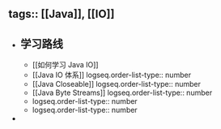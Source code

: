 tags:: [[Java]], [[IO]]
---

- ## 学习路线
	- [[如何学习 Java IO]]
	- [[Java IO 体系]]
	  logseq.order-list-type:: number
	- [[Java Closeable]]
	  logseq.order-list-type:: number
	- [[Java Byte Streams]]
	  logseq.order-list-type:: number
	- logseq.order-list-type:: number
	- logseq.order-list-type:: number
-